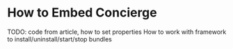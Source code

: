 # How to Embed Concierge

TODO: code from article, how to set properties
How to work with framework to install/uninstall/start/stop bundles
